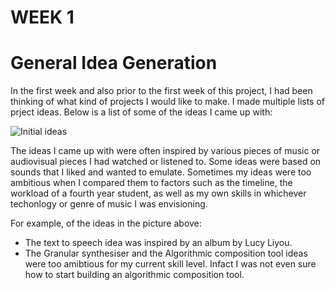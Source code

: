 # WEEK 1
# General Idea Generation

In the first week and also prior to the first week of this project, I had been thinking of what kind of projects I would like to make. I made multiple lists of prject ideas. 
Below is a list of some of the ideas I came up with: 

![Initial ideas](https://github.com/2504822K/mysonicartsdocumentation.io/assets/145678268/e0c74380-a44c-4136-a4a9-b3c5efc3fc10)

The ideas I came up with were often inspired by various pieces of music or audiovisual pieces I had watched or listened to. Some ideas were based on sounds that I liked and wanted to emulate. 
Sometimes my ideas were too ambitious when I compared them to factors such as the timeline, the workload of a fourth year student, as well as my own skills in whichever techonlogy or genre of music I was envisioning. 

For example, of the ideas in the picture above: 
- The text to speech idea was inspired by an album by Lucy Liyou.
- The Granular synthesiser and the Algorithmic composition tool ideas were too amibtious for my current skill level. Infact I was not even sure how to start building an algorithmic composition tool.  
